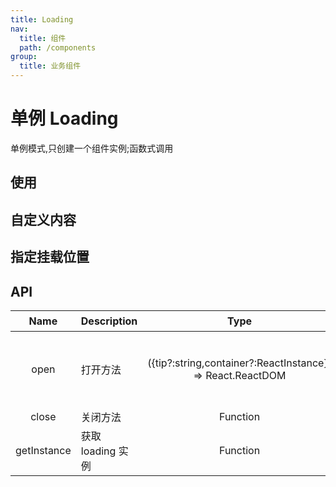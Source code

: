 ```yaml
---
title: Loading
nav:
  title: 组件
  path: /components
group:
  title: 业务组件
---
```


# 单例 Loading

单例模式,只创建一个组件实例;函数式调用

## 使用

<code src="./demos/demo1.tsx" ></code>

## 自定义内容

<code src="./demos/demo2.tsx" ></code>

## 指定挂载位置

<code src="./demos/demo3.tsx" ></code>

## API

|    Name     | Description       |                            Type                            |     返回值     |                            Default                             |
| :---------: | :---------------- | :--------------------------------------------------------: | :------------: | :------------------------------------------------------------: |
|    open     | 打开方法          | ({tip?:string,container?:ReactInstance}) => React.ReactDOM | React.ReactDOM | tip 默认值：数据请求中...<br />container 默认值：document.body |
|    close    | 关闭方法          |                          Function                          |       --       |                               --                               |
| getInstance | 获取 loading 实例 |                          Function                          | React.ReactDOM |                               --                               |
